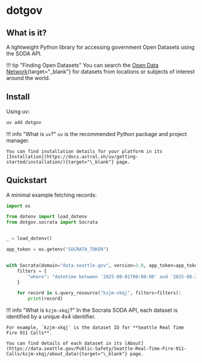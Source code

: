 # dotgov

## What is it?

A lightweight Python library for accessing government Open Datasets using the SODA API.

<!-- prettier-ignore -->
!!! tip "Finding Open Datasets"
    You can search the [Open Data Network](https://www.opendatanetwork.com/){target="\_blank"} for datasets from locations or subjects of interest around the world.

## Install

Using uv:

```bash
uv add dotgov
```

<!-- prettier-ignore -->
!!! info "What is `uv`?"
    `uv` is the recommended Python package and project manager.

    You can find installation details for your platform in its [Installation](https://docs.astral.sh/uv/getting-started/installation/){target="\_blank"} page.

## Quickstart

A minimal example fetching records:

```python
import os

from dotenv import load_dotenv
from dotgov.socrata import Socrata


_ = load_dotenv()

app_token = os.getenv("SOCRATA_TOKEN")


with Socrata(domain="data.seattle.gov", version=3.0, app_token=app_token) as s:
    filters = {
        "where": "datetime between '2025-08-01T00:00:00' and '2025-08-21T23:59:59'",
    }

    for record in s.query_resource("kzjm-xkqj", filters=filters):
        print(record)
```

<!-- prettier-ignore -->
!!! info "What is `kzjm-xkqj`?"
    In the Socrata SODA API, each dataset is identified by a unique 4x4 identifier.

    For example, `kzjm-xkqj` is the dataset ID for **Seattle Real Time Fire 911 Calls**.

    You can find details of each dataset in its [About](https://data.seattle.gov/Public-Safety/Seattle-Real-Time-Fire-911-Calls/kzjm-xkqj/about_data){target="\_blank"} page.
